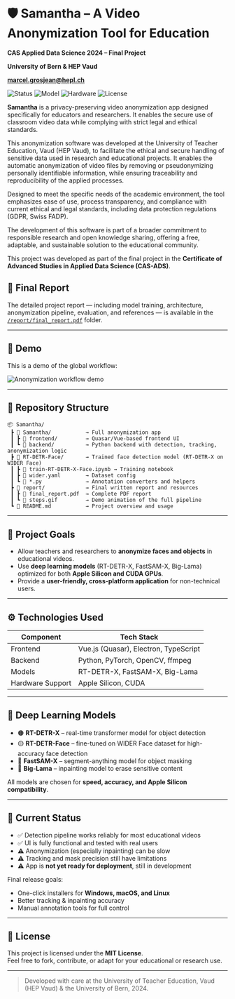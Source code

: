 # 🛡️ Samantha – A Video Anonymization Tool for Education 

**CAS Applied Data Science 2024 – Final Project**  

**University of Bern & HEP Vaud**

**marcel.grosjean@hepl.ch**

![Status](https://img.shields.io/badge/Status-Finished-brightgreen)
![Model](https://img.shields.io/badge/Model-RT--DETR--X-orange)
![Hardware](https://img.shields.io/badge/Compatible-Apple_Silicon_and_CUDA-green)
![License](https://img.shields.io/badge/License-MIT-blue.svg)

**Samantha** is a privacy-preserving video anonymization app designed specifically for educators and researchers. It enables the secure use of classroom video data while complying with strict legal and ethical standards. 

This anonymization software was developed at the University of Teacher Education, Vaud (HEP Vaud), to facilitate the ethical and secure handling of sensitive data used in research and educational projects. It enables the automatic anonymization of video files by removing or pseudonymizing personally identifiable information, while ensuring traceability and reproducibility of the applied processes.

Designed to meet the specific needs of the academic environment, the tool emphasizes ease of use, process transparency, and compliance with current ethical and legal standards, including data protection regulations (GDPR, Swiss FADP).

The development of this software is part of a broader commitment to responsible research and open knowledge sharing, offering a free, adaptable, and sustainable solution to the educational community.

This project was developed as part of the final project in the **Certificate of Advanced Studies in Applied Data Science (CAS-ADS)**.

## 📄 Final Report

The detailed project report — including model training, architecture, anonymization pipeline, evaluation, and references — is available in the [`/report/final_report.pdf`](./report/final_report.pdf) folder.

---

## 🎥 Demo

This is a demo of the global workflow:

![Anonymization workflow demo](./report/steps.gif)


---

## 📁 Repository Structure

```
📦 Samantha/
 ┣ 📂 Samantha/           → Full anonymization app
 ┃ ┣ 📂 frontend/         → Quasar/Vue-based frontend UI
 ┃ ┗ 📂 backend/          → Python backend with detection, tracking, anonymization logic
 ┣ 📂 RT-DETR-Face/       → Trained face detection model (RT-DETR-X on WIDER Face)
 ┃ ┣ 📄 train-RT-DETR-X-Face.ipynb → Training notebook
 ┃ ┣ 📄 wider.yaml        → Dataset config
 ┃ ┗ 📄 *.py              → Annotation converters and helpers
 ┣ 📂 report/             → Final written report and resources
 ┃ ┣ 📄 final_report.pdf  → Complete PDF report
 ┃ ┗ 📄 steps.gif         → Demo animation of the full pipeline
 ┗ 📄 README.md           → Project overview and usage
```

---

## 🎯 Project Goals

- Allow teachers and researchers to **anonymize faces and objects** in educational videos.
- Use **deep learning models** (RT-DETR-X, FastSAM-X, Big-Lama) optimized for both **Apple Silicon and CUDA GPUs**.
- Provide a **user-friendly, cross-platform application** for non-technical users.

---

## ⚙️ Technologies Used

| Component        | Tech Stack                                |
|------------------|--------------------------------------------|
| Frontend         | Vue.js (Quasar), Electron, TypeScript      |
| Backend          | Python, PyTorch, OpenCV, ffmpeg            |
| Models           | RT-DETR-X, FastSAM-X, Big-Lama             |
| Hardware Support | Apple Silicon, CUDA                        |

---

## 🧠 Deep Learning Models

- 🟠 **RT-DETR-X** – real-time transformer model for object detection  
- 🟡 **RT-DETR-Face** – fine-tuned on WIDER Face dataset for high-accuracy face detection  
- 🔵 **FastSAM-X** – segment-anything model for object masking  
- 🔴 **Big-Lama** – inpainting model to erase sensitive content

All models are chosen for **speed, accuracy, and Apple Silicon compatibility**.

---

## 🧪 Current Status

- ✅ Detection pipeline works reliably for most educational videos  
- ✅ UI is fully functional and tested with real users  
- ⚠️ Anonymization (especially inpainting) can be slow  
- ⚠️ Tracking and mask precision still have limitations  
- ⚠️ App is **not yet ready for deployment**, still in development  

Final release goals:
- One-click installers for **Windows, macOS, and Linux**
- Better tracking & inpainting accuracy
- Manual annotation tools for full control

---

## 📜 License

This project is licensed under the **MIT License**.  
Feel free to fork, contribute, or adapt for your educational or research use.

---

> Developed with care at the University of Teacher Education, Vaud (HEP Vaud) & the University of Bern, 2024.